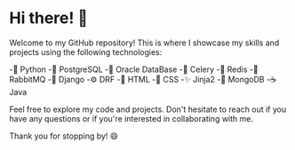 # Hi there! :wave:

Welcome to my GitHub repository! This is where I showcase my skills and projects using the following technologies:

-:snake: Python
-:elephant: PostgreSQL
-:whale: Oracle DataBase
-:herb: Celery
-:arrows_counterclockwise: Redis
-:rabbit: RabbitMQ
-:rocket: Django
-:gear: DRF
-:art: HTML
-:art: CSS
-:sparkles: Jinja2
-:leaves: MongoDB
-:coffee: Java

Feel free to explore my code and projects. Don't hesitate to reach out if you have any questions or if you're interested in collaborating with me.

Thank you for stopping by! :smile:

